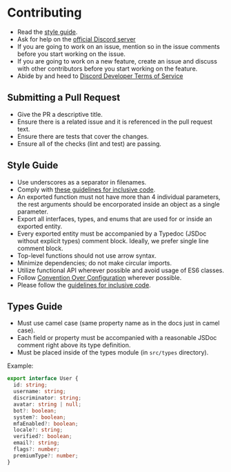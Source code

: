 # Contributing

- Read the [style guide](#style-guide).
- Ask for help on the [official Discord server](https://discord.gg/5vBgXk3UcZ)
- If you are going to work on an issue, mention so in the issue comments before
  you start working on the issue.
- If you are going to work on a new feature, create an issue and discuss with
  other contributors before you start working on the feature.
- Abide by and heed to
  [Discord Developer Terms of Service](https://discord.com/developers/docs/legal)

## Submitting a Pull Request

- Give the PR a descriptive title.
- Ensure there is a related issue and it is referenced in the pull request text.
- Ensure there are tests that cover the changes.
- Ensure all of the checks (lint and test) are passing.

## Style Guide

- Use underscores as a separator in filenames.
- Comply with
  [these guidelines for inclusive code](https://chromium.googlesource.com/chromium/src/+/master/styleguide/inclusive_code.md).
- An exported function must not have more than 4 individual parameters, the rest
  arguments should be encorporated inside an object as a single parameter.
- Export all interfaces, types, and enums that are used for or inside an
  exported entity.
- Every exported entity must be accompanied by a Typedoc (JSDoc without explicit
  types) comment block. Ideally, we prefer single line comment block.
- Top-level functions should not use arrow syntax.
- Minimize dependencies; do not make circular imports.
- Utilize functional API wherever possible and avoid usage of ES6 classes.
- Follow
  [Convention Over Configuration](https://en.wikipedia.org/wiki/Convention_over_configuration)
  wherever possible.
- Please follow the
  [guidelines for inclusive code](https://chromium.googlesource.com/chromium/src/+/master/styleguide/inclusive_code.md).

## Types Guide

- Must use camel case (same property name as in the docs just in camel case).
- Each field or property must be accompanied with a reasonable JSDoc comment
  right above its type definition.
- Must be placed inside of the types module (in `src/types` directory).

Example:

```ts
export interface User {
  id: string;
  username: string;
  discriminator: string;
  avatar: string | null;
  bot?: boolean;
  system?: boolean;
  mfaEnabled?: boolean;
  locale?: string;
  verified?: boolean;
  email?: string;
  flags?: number;
  premiumType?: number;
}
```
